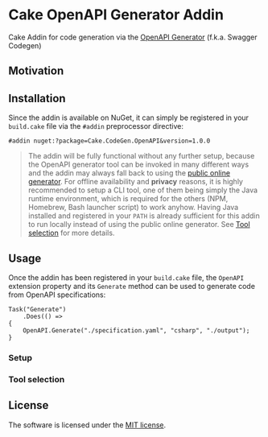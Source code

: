 # Cake OpenAPI Generator Addin
Cake Addin for code generation via the [OpenAPI Generator](https://openapi-generator.tech/) (f.k.a. Swagger Codegen)

## Motivation

## Installation
Since the addin is available on NuGet, it can simply be registered in your `build.cake` file via the `#addin` preprocessor directive:

    #addin nuget:?package=Cake.CodeGen.OpenAPI&version=1.0.0

> The addin will be fully functional without any further setup, because the OpenAPI generator tool can be invoked in many different ways and the addin may always fall back to using the [public online generator](https://openapi-generator.tech/docs/online). For offline availability and **privacy** reasons, it is highly recommended to setup a CLI tool, one of them being simply the Java runtime environment, which is required for the others (NPM, Homebrew, Bash launcher script) to work anyhow. Having Java installed and registered in your `PATH` is already sufficient for this addin to run locally instead of using the public online generator. See [Tool selection](#tool-selection) for more details.

## Usage
Once the addin has been registered in your `build.cake` file, the `OpenAPI` extension property and its `Generate` method can be used to generate code from OpenAPI specifications:

    Task("Generate")
        .Does(() =>
    {
        OpenAPI.Generate("./specification.yaml", "csharp", "./output");
    }

### Setup

### Tool selection

## License
The software is licensed under the [MIT license](https://github.com/lukoerfer/cake-openapi/blob/master/LICENSE).
